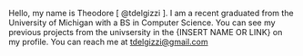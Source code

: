 Hello, my name is Theodore [ @tdelgizzi ].
I am a recent graduated from the University of Michigan with a BS in Computer Science.
You can see my previous projects from the univsersity in the {INSERT NAME OR LINK} on my profile.
You can reach me at tdelgizzi@gmail.com
